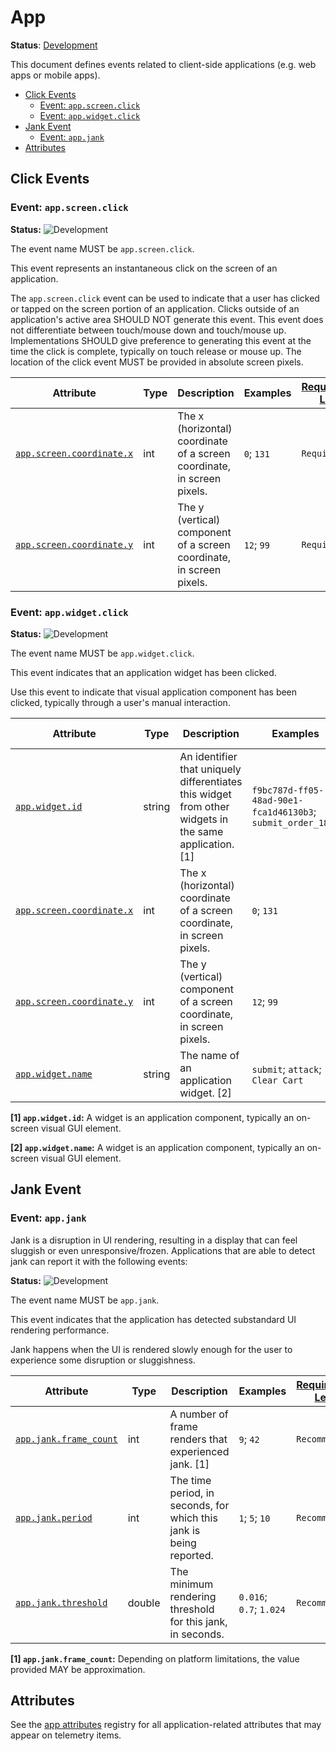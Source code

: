 <!--- Hugo front matter used to generate the website version of this page:
linkTitle: App
--->

# App

**Status**: [Development][DocumentStatus]

This document defines events related to client-side applications
(e.g. web apps or mobile apps).

<!-- toc -->

- [Click Events](#click-events)
  - [Event: `app.screen.click`](#event-appscreenclick)
  - [Event: `app.widget.click`](#event-appwidgetclick)
- [Jank Event](#jank-event)
  - [Event: `app.jank`](#event-appjank)
- [Attributes](#attributes)

<!-- tocstop -->

## Click Events

### Event: `app.screen.click`

<!-- semconv event.app.screen.click -->
<!-- NOTE: THIS TEXT IS AUTOGENERATED. DO NOT EDIT BY HAND. -->
<!-- see templates/registry/markdown/snippet.md.j2 -->
<!-- prettier-ignore-start -->
<!-- markdownlint-capture -->
<!-- markdownlint-disable -->

**Status:** ![Development](https://img.shields.io/badge/-development-blue)

The event name MUST be `app.screen.click`.

This event represents an instantaneous click on the screen of an application.

The `app.screen.click` event can be used to indicate that a user has clicked or tapped on the screen portion of an application. Clicks outside of an application's active area SHOULD NOT generate this event. This event does not differentiate between touch/mouse down and touch/mouse up. Implementations SHOULD give preference to generating this event at the time the click is complete, typically on touch release or mouse up. The location of the click event MUST be provided in absolute screen pixels.

| Attribute  | Type | Description  | Examples  | [Requirement Level](https://opentelemetry.io/docs/specs/semconv/general/attribute-requirement-level/) | Stability |
|---|---|---|---|---|---|
| [`app.screen.coordinate.x`](/docs/registry/attributes/app.md) | int | The x (horizontal) coordinate of a screen coordinate, in screen pixels. | `0`; `131` | `Required` | ![Development](https://img.shields.io/badge/-development-blue) |
| [`app.screen.coordinate.y`](/docs/registry/attributes/app.md) | int | The y (vertical) component of a screen coordinate, in screen pixels. | `12`; `99` | `Required` | ![Development](https://img.shields.io/badge/-development-blue) |

<!-- markdownlint-restore -->
<!-- prettier-ignore-end -->
<!-- END AUTOGENERATED TEXT -->
<!-- endsemconv -->

### Event: `app.widget.click`

<!-- semconv event.app.widget.click -->
<!-- NOTE: THIS TEXT IS AUTOGENERATED. DO NOT EDIT BY HAND. -->
<!-- see templates/registry/markdown/snippet.md.j2 -->
<!-- prettier-ignore-start -->
<!-- markdownlint-capture -->
<!-- markdownlint-disable -->

**Status:** ![Development](https://img.shields.io/badge/-development-blue)

The event name MUST be `app.widget.click`.

This event indicates that an application widget has been clicked.

Use this event to indicate that visual application component has been clicked, typically through a user's manual interaction.

| Attribute  | Type | Description  | Examples  | [Requirement Level](https://opentelemetry.io/docs/specs/semconv/general/attribute-requirement-level/) | Stability |
|---|---|---|---|---|---|
| [`app.widget.id`](/docs/registry/attributes/app.md) | string | An identifier that uniquely differentiates this widget from other widgets in the same application. [1] | `f9bc787d-ff05-48ad-90e1-fca1d46130b3`; `submit_order_1829` | `Required` | ![Development](https://img.shields.io/badge/-development-blue) |
| [`app.screen.coordinate.x`](/docs/registry/attributes/app.md) | int | The x (horizontal) coordinate of a screen coordinate, in screen pixels. | `0`; `131` | `Opt-In` | ![Development](https://img.shields.io/badge/-development-blue) |
| [`app.screen.coordinate.y`](/docs/registry/attributes/app.md) | int | The y (vertical) component of a screen coordinate, in screen pixels. | `12`; `99` | `Opt-In` | ![Development](https://img.shields.io/badge/-development-blue) |
| [`app.widget.name`](/docs/registry/attributes/app.md) | string | The name of an application widget. [2] | `submit`; `attack`; `Clear Cart` | `Opt-In` | ![Development](https://img.shields.io/badge/-development-blue) |

**[1] `app.widget.id`:** A widget is an application component, typically an on-screen visual GUI element.

**[2] `app.widget.name`:** A widget is an application component, typically an on-screen visual GUI element.

<!-- markdownlint-restore -->
<!-- prettier-ignore-end -->
<!-- END AUTOGENERATED TEXT -->
<!-- endsemconv -->

## Jank Event

### Event: `app.jank`

Jank is a disruption in UI rendering, resulting in a display that can feel
sluggish or even unresponsive/frozen. Applications that are able to detect
jank can report it with the following events:

<!-- semconv event.app.jank -->
<!-- NOTE: THIS TEXT IS AUTOGENERATED. DO NOT EDIT BY HAND. -->
<!-- see templates/registry/markdown/snippet.md.j2 -->
<!-- prettier-ignore-start -->
<!-- markdownlint-capture -->
<!-- markdownlint-disable -->

**Status:** ![Development](https://img.shields.io/badge/-development-blue)

The event name MUST be `app.jank`.

This event indicates that the application has detected substandard UI rendering performance.

Jank happens when the UI is rendered slowly enough for the user to experience some disruption or sluggishness.

| Attribute  | Type | Description  | Examples  | [Requirement Level](https://opentelemetry.io/docs/specs/semconv/general/attribute-requirement-level/) | Stability |
|---|---|---|---|---|---|
| [`app.jank.frame_count`](/docs/registry/attributes/app.md) | int | A number of frame renders that experienced jank. [1] | `9`; `42` | `Recommended` | ![Development](https://img.shields.io/badge/-development-blue) |
| [`app.jank.period`](/docs/registry/attributes/app.md) | int | The time period, in seconds, for which this jank is being reported. | `1`; `5`; `10` | `Recommended` | ![Development](https://img.shields.io/badge/-development-blue) |
| [`app.jank.threshold`](/docs/registry/attributes/app.md) | double | The minimum rendering threshold for this jank, in seconds. | `0.016`; `0.7`; `1.024` | `Recommended` | ![Development](https://img.shields.io/badge/-development-blue) |

**[1] `app.jank.frame_count`:** Depending on platform limitations, the value provided MAY be approximation.

<!-- markdownlint-restore -->
<!-- prettier-ignore-end -->
<!-- END AUTOGENERATED TEXT -->
<!-- endsemconv -->

## Attributes

See the [app attributes](/docs/registry/attributes/app.md) registry for all
application-related attributes that may appear on telemetry items.

[DocumentStatus]: https://opentelemetry.io/docs/specs/otel/document-status
